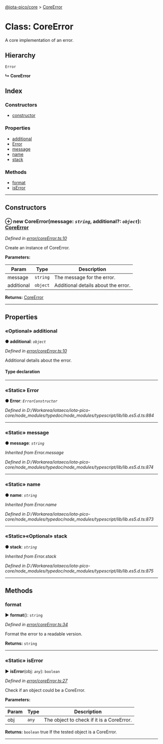 [@iota-pico/core](../README.md) > [CoreError](../classes/coreerror.md)



# Class: CoreError


A core implementation of an error.

## Hierarchy


 `Error`

**↳ CoreError**







## Index

### Constructors

* [constructor](coreerror.md#constructor)


### Properties

* [additional](coreerror.md#additional)
* [Error](coreerror.md#error)
* [message](coreerror.md#message)
* [name](coreerror.md#name)
* [stack](coreerror.md#stack)


### Methods

* [format](coreerror.md#format)
* [isError](coreerror.md#iserror)



---
## Constructors
<a id="constructor"></a>


### ⊕ **new CoreError**(message: *`string`*, additional?: *`object`*): [CoreError](coreerror.md)


*Defined in [error/coreError.ts:10](https://github.com/iotaeco/iota-pico-core/blob/c1a33f0/src/error/coreError.ts#L10)*



Create an instance of CoreError.


**Parameters:**

| Param | Type | Description |
| ------ | ------ | ------ |
| message | `string`   |  The message for the error. |
| additional | `object`   |  Additional details about the error. |





**Returns:** [CoreError](coreerror.md)

---


## Properties
<a id="additional"></a>

### «Optional» additional

**●  additional**:  *`object`* 

*Defined in [error/coreError.ts:10](https://github.com/iotaeco/iota-pico-core/blob/c1a33f0/src/error/coreError.ts#L10)*



Additional details about the error.

#### Type declaration


[id: `string`]: `any`






___

<a id="error"></a>

### «Static» Error

**●  Error**:  *`ErrorConstructor`* 

*Defined in D:/Workarea/iotaeco/iota-pico-core/node_modules/typedoc/node_modules/typescript/lib/lib.es5.d.ts:884*





___

<a id="message"></a>

### «Static» message

**●  message**:  *`string`* 

*Inherited from Error.message*

*Defined in D:/Workarea/iotaeco/iota-pico-core/node_modules/typedoc/node_modules/typescript/lib/lib.es5.d.ts:874*





___

<a id="name"></a>

### «Static» name

**●  name**:  *`string`* 

*Inherited from Error.name*

*Defined in D:/Workarea/iotaeco/iota-pico-core/node_modules/typedoc/node_modules/typescript/lib/lib.es5.d.ts:873*





___

<a id="stack"></a>

### «Static»«Optional» stack

**●  stack**:  *`string`* 

*Inherited from Error.stack*

*Defined in D:/Workarea/iotaeco/iota-pico-core/node_modules/typedoc/node_modules/typescript/lib/lib.es5.d.ts:875*





___


## Methods
<a id="format"></a>

###  format

► **format**(): `string`



*Defined in [error/coreError.ts:34](https://github.com/iotaeco/iota-pico-core/blob/c1a33f0/src/error/coreError.ts#L34)*



Format the error to a readable version.




**Returns:** `string`





___

<a id="iserror"></a>

### «Static» isError

► **isError**(obj: *`any`*): `boolean`



*Defined in [error/coreError.ts:27](https://github.com/iotaeco/iota-pico-core/blob/c1a33f0/src/error/coreError.ts#L27)*



Check if an object could be a CoreError.


**Parameters:**

| Param | Type | Description |
| ------ | ------ | ------ |
| obj | `any`   |  The object to check if it is a CoreError. |





**Returns:** `boolean`
true If the tested object is a CoreError.






___


